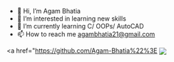 - 👋 Hi, I’m Agam Bhatia
- 👀 I’m interested in learning new skills 
- 🌱 I’m currently learning C/ OOPs/ AutoCAD
- 📫 How to reach me agambhatia21@gmail.com

<a href="https://github.com/Agam-Bhatia%22%3E
  <img align="center" src="https://github-readme-stats.vercel.app/api/top-langs/?username=Agam-Bhatia&theme=light&hide_langs_below=1" />
</a>
<!---
Agam-Bhatia/Agam-Bhatia is a ✨ special ✨ repository because its `README.md` (this file) appears on your GitHub profile.
You can click the Preview link to take a look at your changes.
--->
